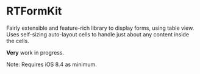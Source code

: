 # RTFormKit

Fairly extensible and feature-rich library to display forms, using table view.
Uses self-sizing auto-layout cells to handle just about any content inside the cells.

**Very** work in progress.

Note: Requires iOS 8.4 as minimum. 
